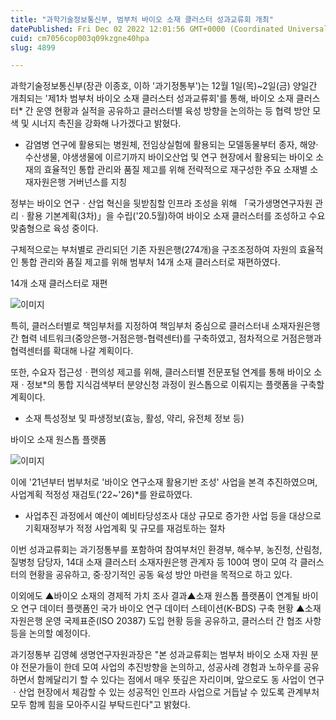 ```yaml
---
title: "과학기술정보통신부, 범부처 바이오 소재 클러스터 성과교류회 개최"
datePublished: Fri Dec 02 2022 12:01:56 GMT+0000 (Coordinated Universal Time)
cuid: cm7056cop003q09kzgne40hpa
slug: 4899

---
```



과학기술정보통신부(장관 이종호, 이하 '과기정통부')는 12월 1일(목)~2일(금) 양일간 개최되는 '제1차 범부처 바이오 소재 클러스터 성과교류회'를 통해, 바이오 소재 클러스터* 간 운영 현황과 실적을 공유하고 클러스터별 육성 방향을 논의하는 등 협력 방안 모색 및 시너지 촉진을 강화해 나가겠다고 밝혔다.

* 감염병 연구에 활용되는 병원체, 전임상실험에 활용되는 모델동물부터 종자, 해양·수산생물, 야생생물에 이르기까지 바이오산업 및 연구 현장에서 활용되는 바이오 소재의 효율적인 통합 관리와 품질 제고를 위해 전략적으로 재구성한 주요 소재별 소재자원은행 거버넌스를 지칭

정부는 바이오 연구ㆍ산업 혁신을 뒷받침할 인프라 조성을 위해 「국가생명연구자원 관리ㆍ활용 기본계획(3차)」을 수립('20.5월)하여 바이오 소재 클러스터를 조성하고 수요맞춤형으로 육성 중이다.

구체적으로는 부처별로 관리되던 기존 자원은행(274개)을 구조조정하여 자원의 효율적인 통합 관리와 품질 제고를 위해 범부처 14개 소재 클러스터로 재편하였다.

14개 소재 클러스터로 재편

![이미지](https://cdn.hashnode.com/res/hashnode/image/upload/v1739257777860/ee9384bd-995e-4ddf-a6ba-02f392a80cd3.png)

특히, 클러스터별로 책임부처를 지정하여 책임부처 중심으로 클러스터내 소재자원은행 간 협력 네트워크(중앙은행-거점은행-협력센터)를 구축하였고, 점차적으로 거점은행과 협력센터를 확대해 나갈 계획이다.

또한, 수요자 접근성ㆍ편의성 제고를 위해, 클러스터별 전문포털 연계를 통해 바이오 소재ㆍ정보*의 통합 지식검색부터 분양신청 과정이 원스톱으로 이뤄지는 플랫폼을 구축할 계획이다.

* 소재 특성정보 및 파생정보(효능, 활성, 약리, 유전체 정보 등)

바이오 소재 원스톱 플랫폼

![이미지](https://cdn.hashnode.com/res/hashnode/image/upload/v1739257779798/2be7c505-e1fa-4c7f-a76f-9a1066415805.png)

이에 '21년부터 범부처로 '바이오 연구소재 활용기반 조성' 사업을 본격 추진하였으며, 사업계획 적정성 재검토('22~'26)*를 완료하였다.

* 사업추진 과정에서 예산이 예비타당성조사 대상 규모로 증가한 사업 등을 대상으로 기획재정부가 적정 사업계획 및 규모를 재검토하는 절차

이번 성과교류회는 과기정통부를 포함하여 참여부처인 환경부, 해수부, 농진청, 산림청, 질병청 담당자, 14대 소재 클러스터 소재자원은행 관계자 등 100여 명이 모여 각 클러스터의 현황을 공유하고, 중·장기적인 공동 육성 방안 마련을 목적으로 하고 있다.

이외에도 ▲바이오 소재의 경제적 가치 조사 결과▲소재 원스톱 플랫폼이 연계될 바이오 연구 데이터 플랫폼인 국가 바이오 연구 데이터 스테이션(K-BDS) 구축 현황 ▲소재자원은행 운영 국제표준(ISO 20387) 도입 현황 등을 공유하고, 클러스터 간 협조 사항 등을 논의할 예정이다.

과기정통부 김영혜 생명연구자원과장은 "본 성과교류회는 범부처 바이오 소재 자원 분야 전문가들이 한데 모여 사업의 추진방향을 논의하고, 성공사례 경험과 노하우를 공유하면서 함께달리기 할 수 있다는 점에서 매우 뜻깊은 자리이며, 앞으로도 동 사업이 연구ㆍ산업 현장에서 체감할 수 있는 성공적인 인프라 사업으로 거듭날 수 있도록 관계부처 모두 함께 힘을 모아주시길 부탁드린다"고 밝혔다.